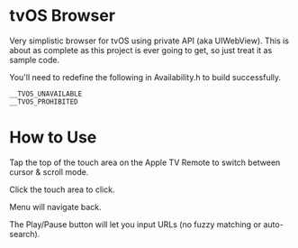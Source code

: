 tvOS Browser
=============

Very simplistic browser for tvOS using private API (aka UIWebView). This is about as complete as this project is ever going to get, so just treat it as sample code.

You'll need to redefine the following in Availability.h to build successfully.

```
__TVOS_UNAVAILABLE
__TVOS_PROHIBITED
```
How to Use
=============
Tap the top of the touch area on the Apple TV Remote to switch between cursor & scroll mode.

Click the touch area to click.

Menu will navigate back.

The Play/Pause button will let you input URLs (no fuzzy matching or auto-search).